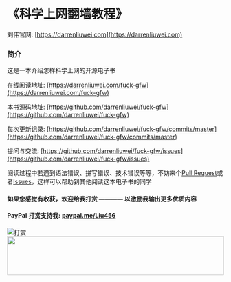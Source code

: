 # 《科学上网翻墙教程》
刘伟官网: [https://darrenliuwei.com](https://darrenliuwei.com)
### 简介
这是一本介绍怎样科学上网的开源电子书

在线阅读地址: [https://darrenliuwei.com/fuck-gfw](https://darrenliuwei.com/fuck-gfw)

本书源码地址: [https://github.com/darrenliuwei/fuck-gfw](https://github.com/darrenliuwei/fuck-gfw)

每次更新记录: [https://github.com/darrenliuwei/fuck-gfw/commits/master](https://github.com/darrenliuwei/fuck-gfw/commits/master)

提问与交流: [https://github.com/darrenliuwei/fuck-gfw/issues](https://github.com/darrenliuwei/fuck-gfw/issues)

阅读过程中若遇到语法错误、拼写错误、技术错误等等，不妨来个[Pull Request](https://github.com/darrenliuwei/fuck-gfw)或者[Issues](https://github.com/darrenliuwei/fuck-gfw/issues)，这样可以帮助到其他阅读这本电子书的同学

#### 如果您感觉有收获，欢迎给我打赏 ———— 以激励我输出更多优质内容
#### PayPal 打赏支持我: [paypal.me/Liu456](https://paypal.me/Liu456)
![打赏](https://i.imgur.com/quzuqoX.png)
<a href="https://www.vultr.com/?ref=7295225"><img src="https://www.vultr.com/media/banner_1.png" width="100%" height="90"></a>